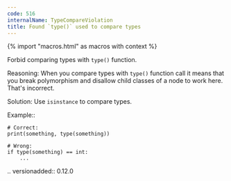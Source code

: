 ```yaml
---
code: 516
internalName: TypeCompareViolation
title: Found `type()` used to compare types
---
```


{% import "macros.html" as macros with context %}

Forbid comparing types with `type()` function.

Reasoning: When you compare types with `type()` function call it means
that you break polymorphism and disallow child classes of a node to work
here. That's incorrect.

Solution: Use `isinstance` to compare types.

Example::

    # Correct:
    print(something, type(something))
    
    # Wrong:
    if type(something) == int:
        ...

.. versionadded:: 0.12.0